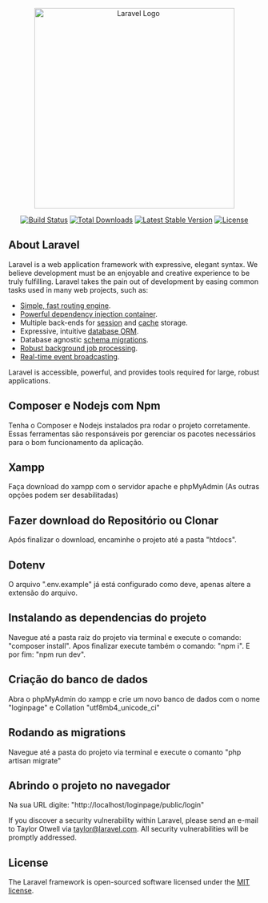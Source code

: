 <p align="center"><a href="https://laravel.com" target="_blank"><img src="https://raw.githubusercontent.com/laravel/art/master/logo-lockup/5%20SVG/2%20CMYK/1%20Full%20Color/laravel-logolockup-cmyk-red.svg" width="400" alt="Laravel Logo"></a></p>

<p align="center">
<a href="https://github.com/laravel/framework/actions"><img src="https://github.com/laravel/framework/workflows/tests/badge.svg" alt="Build Status"></a>
<a href="https://packagist.org/packages/laravel/framework"><img src="https://img.shields.io/packagist/dt/laravel/framework" alt="Total Downloads"></a>
<a href="https://packagist.org/packages/laravel/framework"><img src="https://img.shields.io/packagist/v/laravel/framework" alt="Latest Stable Version"></a>
<a href="https://packagist.org/packages/laravel/framework"><img src="https://img.shields.io/packagist/l/laravel/framework" alt="License"></a>
</p>

## About Laravel

Laravel is a web application framework with expressive, elegant syntax. We believe development must be an enjoyable and creative experience to be truly fulfilling. Laravel takes the pain out of development by easing common tasks used in many web projects, such as:

- [Simple, fast routing engine](https://laravel.com/docs/routing).
- [Powerful dependency injection container](https://laravel.com/docs/container).
- Multiple back-ends for [session](https://laravel.com/docs/session) and [cache](https://laravel.com/docs/cache) storage.
- Expressive, intuitive [database ORM](https://laravel.com/docs/eloquent).
- Database agnostic [schema migrations](https://laravel.com/docs/migrations).
- [Robust background job processing](https://laravel.com/docs/queues).
- [Real-time event broadcasting](https://laravel.com/docs/broadcasting).

Laravel is accessible, powerful, and provides tools required for large, robust applications.

## Composer e Nodejs com Npm

Tenha o Composer e Nodejs instalados pra rodar o projeto corretamente. Essas ferramentas são responsáveis por gerenciar os pacotes necessários para o bom funcionamento da aplicação.

## Xampp

Faça download do xampp com o servidor apache e phpMyAdmin (As outras opções podem ser desabilitadas)

## Fazer download do Repositório ou Clonar

Após finalizar o download, encaminhe o projeto até a pasta "htdocs". 

## Dotenv

O arquivo ".env.example" já está configurado como deve, apenas altere a extensão do arquivo.

## Instalando as dependencias do projeto

Navegue até a pasta raiz do projeto via terminal e execute o comando: "composer install".
Apos finalizar execute também o comando: "npm i".
E por fim: "npm run dev".

## Criação do banco de dados

Abra o phpMyAdmin do xampp e crie um novo banco de dados com o nome "loginpage" e Collation "utf8mb4_unicode_ci"

## Rodando as migrations

Navegue até a pasta do projeto via terminal e execute o comanto "php artisan migrate"

## Abrindo o projeto no navegador

Na sua URL digite: "http://localhost/loginpage/public/login"


If you discover a security vulnerability within Laravel, please send an e-mail to Taylor Otwell via [taylor@laravel.com](mailto:taylor@laravel.com). All security vulnerabilities will be promptly addressed.

## License

The Laravel framework is open-sourced software licensed under the [MIT license](https://opensource.org/licenses/MIT).
